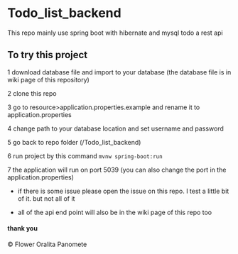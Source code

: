 # Todo_list_backend
This repo mainly use spring boot with hibernate and mysql todo a rest api

## To try this project

1 download database file and import to your database (the database file is in wiki page of this repository)

2 clone this repo

3 go to resource>application.properties.example and rename it to application.properties

4 change path to your database location and set username and password

5 go back to repo folder (/Todo_list_backend)

6 run project by this command `mvnw spring-boot:run`

7 the application will run on port 5039 (you can also change the port in the application.properties)

- if there is some issue please open the issue on this repo. I test a little bit of it. but not all of it

- all of the api end point will also be in the wiki page of this repo too

#### thank you

&copy; Flower Oralita Panomete
